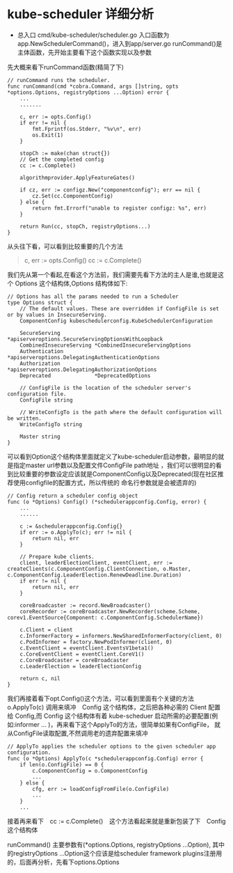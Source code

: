 # kube-scheduler 详细分析

* 总入口 cmd/kube-scheduler/scheduler.go
入口函数为 app.NewSchedulerCommand()，进入到app/server.go runCommand()是主体函数，先开始主要看下这个函数实现以及参数

先大概来看下runCommand函数(精简了下)
```
// runCommand runs the scheduler.
func runCommand(cmd *cobra.Command, args []string, opts *options.Options, registryOptions ...Option) error {
    ...
    .......

	c, err := opts.Config()
	if err != nil {
		fmt.Fprintf(os.Stderr, "%v\n", err)
		os.Exit(1)
	}

	stopCh := make(chan struct{})
	// Get the completed config
	cc := c.Complete()

	algorithmprovider.ApplyFeatureGates()

	if cz, err := configz.New("componentconfig"); err == nil {
		cz.Set(cc.ComponentConfig)
	} else {
		return fmt.Errorf("unable to register configz: %s", err)
	}

	return Run(cc, stopCh, registryOptions...)
}
```
从头往下看，可以看到比较重要的几个方法
> c, err := opts.Config()
> cc := c.Complete()

我们先从第一个看起,在看这个方法前，我们需要先看下方法的主人是谁,也就是这个 Options 这个结构体,Options 结构体如下:
```
// Options has all the params needed to run a Scheduler
type Options struct {
	// The default values. These are overridden if ConfigFile is set or by values in InsecureServing.
	ComponentConfig kubeschedulerconfig.KubeSchedulerConfiguration

	SecureServing           *apiserveroptions.SecureServingOptionsWithLoopback
	CombinedInsecureServing *CombinedInsecureServingOptions
	Authentication          *apiserveroptions.DelegatingAuthenticationOptions
	Authorization           *apiserveroptions.DelegatingAuthorizationOptions
	Deprecated              *DeprecatedOptions

	// ConfigFile is the location of the scheduler server's configuration file.
	ConfigFile string

	// WriteConfigTo is the path where the default configuration will be written.
	WriteConfigTo string

	Master string
}
```
可以看到Option这个结构体里面就定义了kube-scheduler启动参数，最明显的就是指定master url参数以及配置文件ConfigFile path地址
，我们可以很明显的看到比较重要的参数设定应该就是ComponentConfig以及Deprecated(现在社区推荐使用configfile的配置方式，所以传统的
命名行参数就是会被遗弃的)

```
// Config return a scheduler config object
func (o *Options) Config() (*schedulerappconfig.Config, error) {
    ...
    ......

	c := &schedulerappconfig.Config{}
	if err := o.ApplyTo(c); err != nil {
		return nil, err
	}

	// Prepare kube clients.
	client, leaderElectionClient, eventClient, err := createClients(c.ComponentConfig.ClientConnection, o.Master, c.ComponentConfig.LeaderElection.RenewDeadline.Duration)
	if err != nil {
		return nil, err
	}

	coreBroadcaster := record.NewBroadcaster()
	coreRecorder := coreBroadcaster.NewRecorder(scheme.Scheme, corev1.EventSource{Component: c.ComponentConfig.SchedulerName})

	c.Client = client
	c.InformerFactory = informers.NewSharedInformerFactory(client, 0)
	c.PodInformer = factory.NewPodInformer(client, 0)
	c.EventClient = eventClient.EventsV1beta1()
	c.CoreEventClient = eventClient.CoreV1()
	c.CoreBroadcaster = coreBroadcaster
	c.LeaderElection = leaderElectionConfig

	return c, nil
}
```
我们再接着看下opt.Config()这个方法，可以看到里面有个关键的方法 o.ApplyTo(c) 调用来填冲　Config 这个结构体，之后把各种必需的 Client 配置给
Config,而 Config 这个结构体有着 kube-scheduer 启动所需的必要配置(例如:informer ... )，再来看下这个ApplyTo的方法，很简单如果有ConfigFile，
就从ConfigFile读取配置,不然调用老的遗弃配置来填冲
```
// ApplyTo applies the scheduler options to the given scheduler app configuration.
func (o *Options) ApplyTo(c *schedulerappconfig.Config) error {
	if len(o.ConfigFile) == 0 {
		c.ComponentConfig = o.ComponentConfig
        ...
	} else {
		cfg, err := loadConfigFromFile(o.ConfigFile)
        ...
    }
    ...
```

接着再来看下　cc := c.Complete()　这个方法看起来就是重新包装了下　Config 这个结构体





runCommand() 主要参数有(*options.Options, registryOptions ...Option), 其中的registryOptions ...Option这个应该是给scheduler framework plugins注册用的，后面再分析，先看下options.Options

